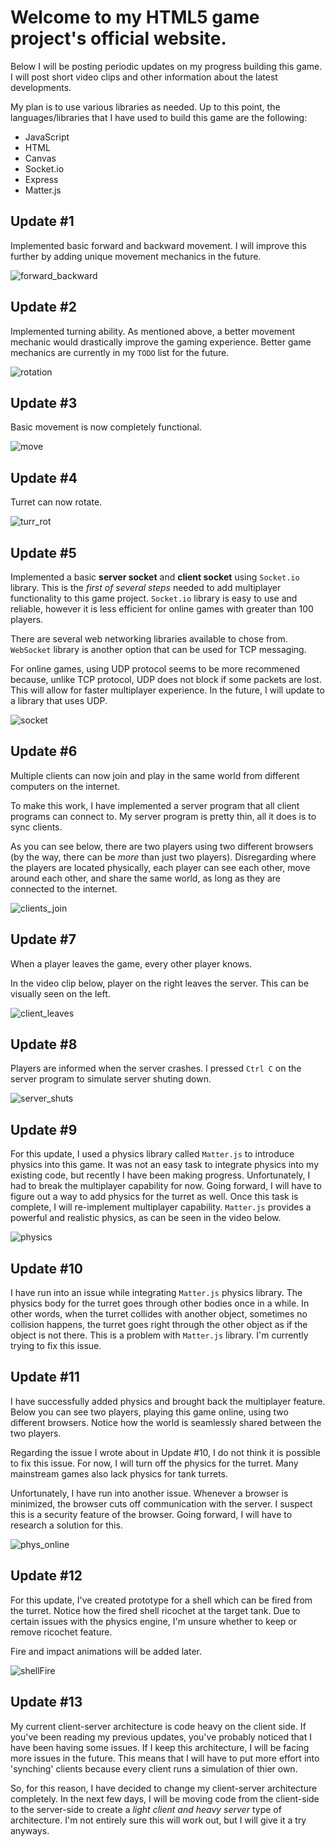 # Welcome to my HTML5 game project's official website.

Below I will be posting periodic updates on my progress building this game. I will post short video clips and other information about the latest developments.  

My plan is to use various libraries as needed. Up to this point, the languages/libraries that I have used to build this game are the following: 
- JavaScript
- HTML
- Canvas
- Socket.io
- Express
- Matter.js

## Update #1
Implemented basic forward and backward movement. I will improve this further by adding unique movement mechanics in the future.

![forward_backward](https://user-images.githubusercontent.com/22569153/125556230-15b26343-25dd-4f58-bd36-7db463c46b55.gif)

## Update #2
Implemented turning ability. As mentioned above, a better movement mechanic would drastically improve the gaming experience. Better game mechanics are currently in my `TODO` list for the future. 

![rotation](https://user-images.githubusercontent.com/22569153/125557500-10d98679-1fa3-47e4-b5c8-9886950be3ab.gif)

## Update #3
Basic movement is now completely functional.

![move](https://user-images.githubusercontent.com/22569153/125558399-0cdcc371-688f-4b97-8955-2f51d42b7d0a.gif)

## Update #4
Turret can now rotate.

![turr_rot](https://user-images.githubusercontent.com/22569153/125559013-1ec4ebce-9b42-4958-bf55-add9a611a244.gif)

## Update #5
Implemented a basic **server socket** and **client socket** using `Socket.io` library. This is the *first of several steps* needed to add multiplayer functionality to this game project. `Socket.io` library is easy to use and reliable, however it is less efficient for online games with greater than 100 players. 

There are several web networking libraries available to chose from. `WebSocket` library is another option that can be used for TCP messaging.

For online games, using UDP protocol seems to be more recommened because, unlike TCP protocol, UDP does not block if some packets are lost. This will allow for faster multiplayer experience. In the future, I will update to a library that uses UDP.

![socket](https://user-images.githubusercontent.com/22569153/126570785-d0426907-502e-49c8-bed1-35a1f5a50fa9.gif)

## Update #6
Multiple clients can now join and play in the same world from different computers on the internet.

To make this work, I have implemented a server program that all client programs can connect to. My server program is pretty thin, all it does is to sync clients.

As you can see below, there are two players using two different browsers (by the way, there can be *more* than just two players). Disregarding where the players are located physically, each player can see each other, move around each other, and share the same world, as long as they are connected to the internet.

![clients_join](https://user-images.githubusercontent.com/22569153/126854444-6949aa46-2227-42c4-a010-def56f1ba0a3.gif)

## Update #7
When a player leaves the game, every other player knows. 

In the video clip below, player on the right leaves the server. This can be visually seen on the left.

![client_leaves](https://user-images.githubusercontent.com/22569153/127248533-84889e7a-ad28-4f6c-8a07-a829544b5864.gif)

## Update #8
Players are informed when the server crashes. I pressed `Ctrl C` on the server program to simulate server shuting down.

![server_shuts](https://user-images.githubusercontent.com/22569153/127248722-ef60ae27-3edf-4d72-b302-fa330c42f989.gif)

## Update #9
For this update, I used a physics library called `Matter.js` to introduce physics into this game. It was not an easy task to integrate physics into my existing code, but recently I have been making progress. Unfortunately, I had to break the multiplayer capability for now. Going forward, I will have to figure out a way to add physics for the turret as well. Once this task is complete, I will re-implement multiplayer capability. `Matter.js` provides a powerful and realistic physics, as can be seen in the video below.

![physics](https://user-images.githubusercontent.com/22569153/130541710-415e285a-edd5-4641-bce6-0745782808dd.gif)

## Update #10
I have run into an issue while integrating `Matter.js` physics library. The physics body for the turret goes through other bodies once in a while. In other words, when the turret collides with another object, sometimes no collision happens, the turret goes right through the other object as if the object is not there. This is a problem with `Matter.js` library. I'm currently trying to fix this issue.  

## Update #11
I have successfully added physics and brought back the multiplayer feature. Below you can see two players, playing this game online, using two different browsers. Notice how the world is seamlessly shared between the two players.

Regarding the issue I wrote about in Update #10, I do not think it is possible to fix this issue. For now, I will turn off the physics for the turret. Many mainstream games also lack physics for tank turrets.

Unfortunately, I have run into another issue. Whenever a browser is minimized, the browser cuts off communication with the server. I suspect this is a security feature of the browser. Going forward, I will have to research a solution for this.

![phys_online](https://user-images.githubusercontent.com/22569153/135555226-5f9b5d3c-4c9c-4730-98fe-050aa4dafd94.gif)

## Update #12
For this update, I've created prototype for a shell which can be fired from the turret. Notice how the fired shell ricochet at the target tank. Due to certain issues with the physics engine, I'm unsure whether to keep or remove ricochet feature. 

Fire and impact animations will be added later.

![shellFire](https://user-images.githubusercontent.com/22569153/139781833-fe8929ff-9d4e-4211-9aee-6c685c0c87ab.gif)

## Update #13
My current client-server architecture is code heavy on the client side. If you've been reading my previous updates, you've probably noticed that I have been having some issues. If I keep this architecture, I will be facing more issues in the future. This means that I will have to put more effort into 'synching' clients because every client runs a simulation of thier own. 

So, for this reason, I have decided to change my client-server architecture completely. In the next few days, I will be moving code from the client-side to the server-side to create a *light client and heavy server* type of architecture. I'm not entirely sure this will work out, but I will give it a try anyways. 
